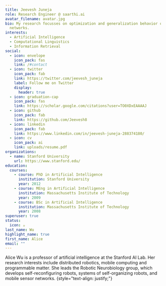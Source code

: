 ```yaml
---
title: Jeevesh Juneja
role: Research Engineer @ saarthi.ai
avatar_filename: avatar.jpg
bio: My research focusses on optimization and generalization behavior of neural
  networks.
interests:
  - Artificial Intelligence
  - Computational Linguistics
  - Information Retrieval
social:
  - icon: envelope
    icon_pack: fas
    link: /#contact
  - icon: twitter
    icon_pack: fab
    link: https://twitter.com/jeevesh_juneja
    label: Follow me on Twitter
    display:
      header: true
  - icon: graduation-cap
    icon_pack: fas
    link: https://scholar.google.com/citations?user=TO0XDxEAAAAJ
  - icon: github
    icon_pack: fab
    link: https://github.com/Jeevesh8
  - icon: linkedin
    icon_pack: fab
    link: https://www.linkedin.com/in/jeevesh-juneja-288374180/
  - icon: cv
    icon_pack: ai
    link: uploads/resume.pdf
organizations:
  - name: Stanford University
    url: https://www.stanford.edu/
education:
  courses:
    - course: PhD in Artificial Intelligence
      institution: Stanford University
      year: 2012
    - course: MEng in Artificial Intelligence
      institution: Massachusetts Institute of Technology
      year: 2009
    - course: BSc in Artificial Intelligence
      institution: Massachusetts Institute of Technology
      year: 2008
superuser: true
status:
  icon: ☕️
last_name: Wu
highlight_name: true
first_name: Alice
email: ""
---
```


Alice Wu is a professor of artificial intelligence at the Stanford AI Lab. Her research interests include distributed robotics, mobile computing and programmable matter. She leads the Robotic Neurobiology group, which develops self-reconfiguring robots, systems of self-organizing robots, and mobile sensor networks.
{style="text-align: justify;"}
